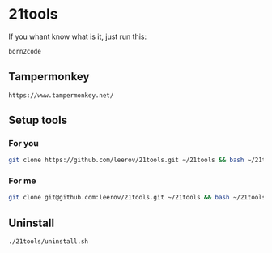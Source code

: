 # 21tools
If you whant know what is it, just run this:
```bash
born2code
```
## Tampermonkey
```
https://www.tampermonkey.net/
```


## Setup tools
### For you
``` bash
git clone https://github.com/leerov/21tools.git ~/21tools && bash ~/21tools/setup.sh
```
### For me
``` bash
git clone git@github.com:leerov/21tools.git ~/21tools && bash ~/21tools/setup.sh
```
## Uninstall
```
./21tools/uninstall.sh
```
